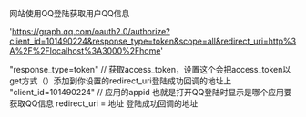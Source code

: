 网站使用QQ登陆获取用户QQ信息 <br/>

'https://graph.qq.com/oauth2.0/authorize?client_id=101490224&response_type=token&scope=all&redirect_uri=http%3A%2F%2Flocalhost%3A3000%2Fhome'

"response_type=token"  // 获取access_token，设置这个会把access_token以get方式（）添加到你设置的redirect_uri登陆成功回调的地址上
"client_id=101490224" // 应用的appid  也就是打开QQ登陆时显示是哪个应用要获取QQ信息
redirect_uri = 地址    登陆成功回调的地址
